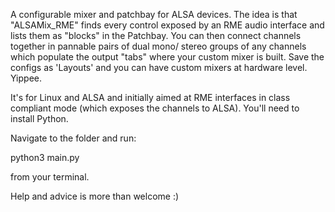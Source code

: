 A configurable mixer and patchbay for ALSA devices. The idea is that "ALSAMix_RME" finds every control exposed by an RME audio interface and lists them as "blocks" in the Patchbay. You can then connect channels together in pannable pairs of dual mono/ stereo groups of any channels which populate the output "tabs" where your custom mixer is built. Save the configs as 'Layouts' and you can have custom mixers at hardware level. Yippee.

It's for Linux and ALSA and initially aimed at RME interfaces in class compliant mode (which exposes the channels to ALSA). You'll need to install Python.

Navigate to the folder and run:

python3 main.py

from your terminal.

Help and advice is more than welcome :)
